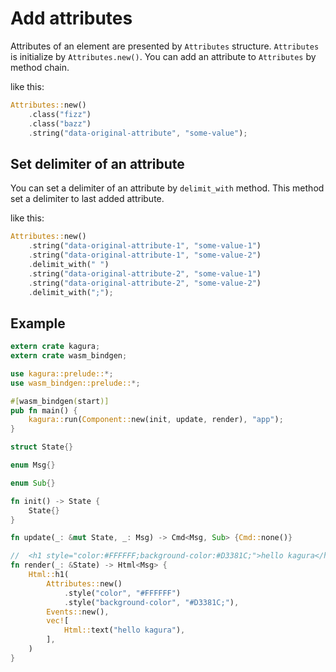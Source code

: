 # Add attributes

Attributes of an element are presented by `Attributes` structure. `Attributes` is initialize by `Attributes.new()`. You can add an attribute to `Attributes` by method chain.

like this:

```rust
Attributes::new()
    .class("fizz")
    .class("bazz")
    .string("data-original-attribute", "some-value");
```

## Set delimiter of an attribute

You can set a delimiter of an attribute by `delimit_with` method. This method set a delimiter to last added attribute.

like this:

```rust
Attributes::new()
    .string("data-original-attribute-1", "some-value-1")
    .string("data-original-attribute-1", "some-value-2")
    .delimit_with(" ")
    .string("data-original-attribute-2", "some-value-1")
    .string("data-original-attribute-2", "some-value-2")
    .delimit_with(";");
```

## Example

```rs
extern crate kagura;
extern crate wasm_bindgen;

use kagura::prelude::*;
use wasm_bindgen::prelude::*;

#[wasm_bindgen(start)]
pub fn main() {
    kagura::run(Component::new(init, update, render), "app");
}

struct State{}

enum Msg{}

enum Sub{}

fn init() -> State {
    State{}
}

fn update(_: &mut State, _: Msg) -> Cmd<Msg, Sub> {Cmd::none()}

//  <h1 style="color:#FFFFFF;background-color:#D3381C;">hello kagura</h1>
fn render(_: &State) -> Html<Msg> {
    Html::h1(
        Attributes::new()
            .style("color", "#FFFFFF")
            .style("background-color", "#D3381C;"),
        Events::new(),
        vec![
            Html::text("hello kagura"),
        ],
    )
}
```
